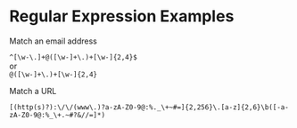 # Regular Expression Examples

Match an email address  

`^[\w-\.]+@([\w-]+\.)+[\w-]{2,4}$`  
or  
`@([\w-]+\.)+[\w-]{2,4}`  

Match a URL  

`[(http(s)?):\/\/(www\.)?a-zA-Z0-9@:%._\+~#=]{2,256}\.[a-z]{2,6}\b([-a-zA-Z0-9@:%_\+.~#?&//=]*)`  
